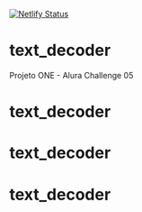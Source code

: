 [![Netlify Status](https://api.netlify.com/api/v1/badges/5328035c-6469-4adb-aaa7-bae93578b60d/deploy-status)](https://app.netlify.com/sites/textdecoderalura/deploys)
# text_decoder
Projeto ONE - Alura Challenge 05


# text_decoder
# text_decoder
# text_decoder
